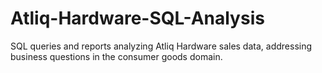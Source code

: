 # Atliq-Hardware-SQL-Analysis
SQL queries and reports analyzing Atliq Hardware sales data, addressing business questions in the consumer goods domain.
